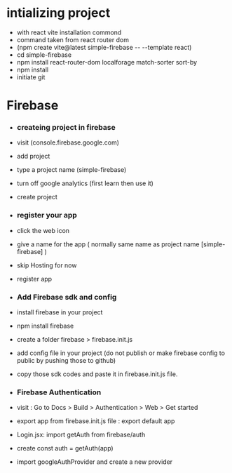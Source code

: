 
# intializing project 
- with react vite installation commond
- command taken from react router dom
- (npm create vite@latest simple-firebase -- --template react)
- cd simple-firebase
- npm install react-router-dom localforage match-sorter sort-by
- npm install
- initiate git 
# Firebase


- ### createing project in firebase

- visit (console.firebase.google.com)
- add project
- type a project name (simple-firebase)
- turn off google analytics (first learn then use it)
- create project

- ### register your app 

- click the web icon
- give a name for the app (
    normally same name as project name [simple-firebase] )
- skip Hosting for now
- register app 

- ### Add Firebase sdk and config 
 - install firebase in your project 
 - npm install firebase
 - create a folder firebase > firebase.init.js
 - add config file in your project (do not publish or make firebase config to public by pushing those to github)
 - copy those sdk codes and paste it in firebase.init.js file.
 
 - ### Firebase Authentication 
 - visit : Go to Docs > Build > Authentication > Web > Get started
 - export app from firebase.init.js file : export default app
 - Login.jsx: import getAuth from firebase/auth
 - create const auth = getAuth(app)
 - import googleAuthProvider and create a new provider